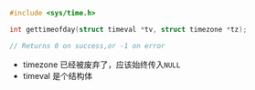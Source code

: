 ```c
#include <sys/time.h>

int gettimeofday(struct timeval *tv, struct timezone *tz);

// Returns 0 on success,or -1 on error
```

- timezone 已经被废弃了，应该始终传入`NULL`
- timeval 是个结构体